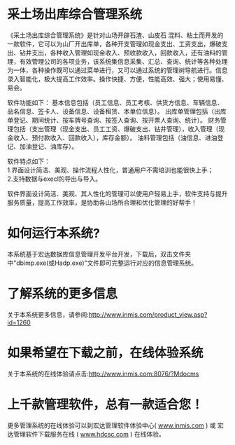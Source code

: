 # 采土场出库综合管理系统

《采土场出库综合管理系统》是针对山场开辟石渣、山皮石 混料、粘土而开发的一款软件，它可以为山厂开出库单，各种开支管理如现金支出、工资支出，爆破支出、钻井支出，各种收入管理如现金收入、预收款收入，回款收入，还有油料的管理，有效管理公司的各项业务，该系统集信息采集、汇总、查询、统计等各种处理为一体，各种操作既可以通过菜单进行，又可以通过系统的管理树导航进行。信息录入智能化，极大提高工作效率。操作快捷、方便，性能高效、强大；使用易懂、易会。 

软件功能如下： 基本信息包括（员工信息、员工考核、供货方信息、车辆信息、品名信息、签卡人、设备信息、设备租赁、本单位信息）。 出库单管理包括（出库单登记、期间统计、按车牌号查询、按签人查询、按开票人查询、统计）。 财务管理包括（支出管理（现金支出、员工工资、爆破支出、钻井管理），收入管理（现金收入、预付款收入、回款收入），库存金额）。 油料管理包括（油信息、进油登记、加油登记、油库存）。 

软件特点如下：   
1.界面设计简洁、美观、操作流程人性化，普通用户不需培训也能很快上手；   
2.支持数据与execl的导出与导入。 

软件界面设计简洁、美观、其人性化的管理可以使用户轻易上手，软件支持与提升服务质量，提高工作效率，是协助各山场所合理和优化管理的好帮手！

# 如何运行本系统?

本系统基于宏达数据库信息管理开发平台开发，下载后，双击文件夹中"dbimp.exe(或Hadp.exe)"文件即可完整运行对应的信息管理系统。

# 了解系统的更多信息

关于本系统更多信息，请参阅:http://www.inmis.com/product_view.asp?id=1260

# 如果希望在下载之前，在线体验系统

关于本系统的在线体验请点击:http://www.inmis.com:8076/?Mdocms

# 上千款管理软件，总有一款适合您！

更多管理系统的在线体验可以到宏达管理软件体验中心( www.inmis.com ) 或 宏达管理软件下载服务在线 ( www.hdcsc.com ) 在线体验。

